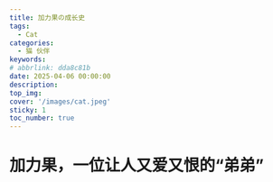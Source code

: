 ```yaml
---
title: 加力果の成长史
tags:
  - Cat 
categories:
  - 猫 伙伴
keywords: 
# abbrlink: dda8c81b
date: 2025-04-06 00:00:00
description:
top_img:
cover: '/images/cat.jpeg'
sticky: 1
toc_number: true
---
```


# 加力果，一位让人又爱又恨的“弟弟”


